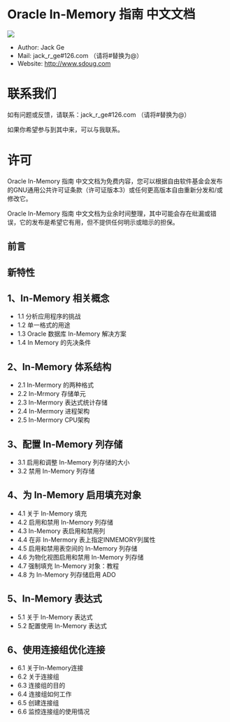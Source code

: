 # Oracle In-Memory 指南 中文文档
![](github.png=200x)
* Author: Jack Ge
* Mail: jack_r_ge#126.com （请将#替换为@）
* Website: http://www.sdoug.com 

# 联系我们

如有问题或反馈，请联系：jack_r_ge#126.com （请将#替换为@）

如果你希望参与到其中来，可以与我联系。

# 许可

Oracle In-Memory 指南 中文文档为免费内容，您可以根据自由软件基金会发布的GNU通用公共许可证条款（许可证版本3）或任何更高版本自由重新分发和/或修改它。

Oracle In-Memory 指南 中文文档为业余时间整理，其中可能会存在纰漏或错误，它的发布是希望它有用，但不提供任何明示或暗示的担保。 

## 前言

## 新特性

##  1、In-Memory 相关概念

* 1.1 分析应用程序的挑战
* 1.2 单一格式的用途
* 1.3 Oracle 数据库 In-Memory 解决方案
* 1.4 In Memory 的先决条件

## 2、In-Memory 体系结构

* 2.1 In-Mermory 的两种格式
* 2.2 In-Mrmory 存储单元
* 2.3 In-Mermory 表达式统计存储
* 2.4 In-Mermory 进程架构
* 2.5 In-Mermory CPU架构

## 3、配置 In-Memory 列存储

* 3.1 启用和调整 In-Memory 列存储的大小
* 3.2 禁用 In-Memory 列存储

## 4、为 In-Memory 启用填充对象

* 4.1 关于 In-Memory 填充
* 4.2 启用和禁用 In-Memory 列存储
* 4.3 In-Memory 表启用和禁用列
* 4.4 在非 In-Mermory 表上指定INMEMORY列属性
* 4.5 启用和禁用表空间的 In-Memory 列存储
* 4.6 为物化视图启用和禁用 In-Memory 列存储
* 4.7 强制填充 In-Memory 对象：教程
* 4.8 为 In-Memory 列存储启用 ADO

## 5、In-Memory 表达式

* 5.1 关于 In-Memory 表达式
* 5.2 配置使用 In-Memory 表达式

## 6、使用连接组优化连接

* 6.1 关于In-Memory连接
* 6.2 关于连接组
* 6.3 连接组的目的
* 6.4 连接组如何工作
* 6.5 创建连接组
* 6.6 监控连接组的使用情况



